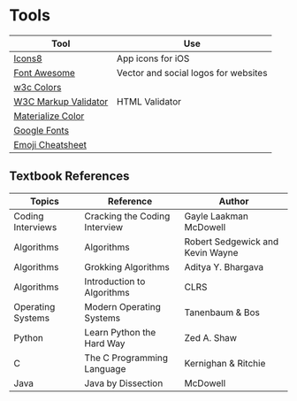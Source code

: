 # Tools

| Tool                                                                                    | Use                                  |
| --------------------------------------------------------------------------------------- | ------------------------------------ |
| [Icons8](https://icons8.com/ )                                                          | App icons for iOS                    |
| [Font Awesome](https://fontawesome.com/)                                                | Vector and social logos for websites |
| [w3c Colors](https://www.w3schools.com/colors/default.asp)                              |
| [W3C Markup Validator](https://validator.w3.org/)                                       | HTML Validator                       |
| [Materialize Color](https://materializecss.com/color.html)                              |
| [Google Fonts](https://fonts.google.com/)                                               |
| [Emoji Cheatsheet](https://github.com/ikatyang/emoji-cheat-sheet/blob/master/README.md) |

## Textbook References

| Topics            | Reference                     | Author                           |
| ----------------- | ----------------------------- | -------------------------------- |
| Coding Interviews | Cracking the Coding Interview | Gayle Laakman McDowell           |
| Algorithms        | Algorithms                    | Robert Sedgewick and Kevin Wayne |
| Algorithms        | Grokking Algorithms           | Aditya Y. Bhargava               |
| Algorithms        | Introduction to Algorithms    | CLRS                             |
| Operating Systems | Modern Operating Systems      | Tanenbaum & Bos                  |
| Python            | Learn Python the Hard Way     | Zed A. Shaw                      |
| C                 | The C Programming Language    | Kernighan & Ritchie              |
| Java              | Java by Dissection            | McDowell                         |
